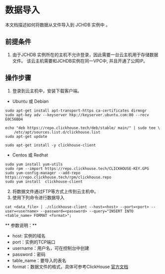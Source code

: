 # 数据导入

本文档描述如何将数据从文件导入到 JCHDB 实例中 。

## 前提条件
1. 由于JCHDB 实例所在的主机不允许登录，因此需要一台云主机用于存储数据文件。 该云主机需要和JCHDB实例在同一VPC中, 并且开通了公网IP。

## 操作步骤
1. 登录到云主机中，安装下载客户端。 
- Ubuntu 或 Debian
```
sudo apt-get install apt-transport-https ca-certificates dirmngr
sudo apt-key adv --keyserver hkp://keyserver.ubuntu.com:80 --recv E0C56BD4

echo "deb https://repo.clickhouse.tech/deb/stable/ main/" | sudo tee \
    /etc/apt/sources.list.d/clickhouse.list
sudo apt-get update

sudo apt-get install -y clickhouse-client
```

- Centos 或 Redhat
```
sudo yum install yum-utils
sudo rpm --import https://repo.clickhouse.tech/CLICKHOUSE-KEY.GPG
sudo yum-config-manager --add-repo https://repo.clickhouse.tech/rpm/clickhouse.repo
sudo yum install  clickhouse-client
```
2. 将数据文件通过FTP等方式上传到云主机中。
3. 使用下列命令进行数据导入
```
cat <data_file> | ./clickhouse-client --host=<host> --port=<port> --user=<username> --password=<password> --query="INSERT INTO <table_name> FORMAT <format>";
```
** 参数说明：**
- host: 实例的域名
- port：实例的TCP端口
- username：用户名，可在控制台中创建
- password：密码
- table_name：要导入的表名
- format：数据文件的格式，具体可参考ClickHouse [官方文档](https://clickhouse.tech/docs/zh/interfaces/formats/)
